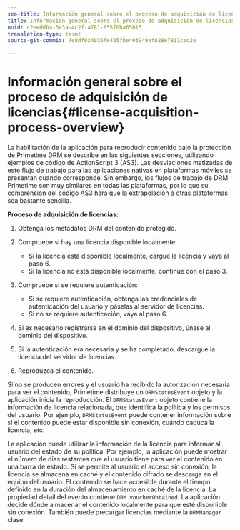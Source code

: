 ```yaml
---
seo-title: Información general sobre el proceso de adquisición de licencias
title: Información general sobre el proceso de adquisición de licencias
uuid: c2eedd0a-3e3a-4c2f-a781-855f0ba65b15
translation-type: tm+mt
source-git-commit: 7e8df034035fe465fbe403949ef828e7811ced2e

---
```



# Información general sobre el proceso de adquisición de licencias{#license-acquisition-process-overview}

La habilitación de la aplicación para reproducir contenido bajo la protección de Primetime DRM se describe en las siguientes secciones, utilizando ejemplos de código de ActionScript 3 (AS3). Las desviaciones matizadas de este flujo de trabajo para las aplicaciones nativas en plataformas móviles se presentan cuando corresponde. Sin embargo, los flujos de trabajo de DRM Primetime son muy similares en todas las plataformas, por lo que su comprensión del código AS3 hará que la extrapolación a otras plataformas sea bastante sencilla.

**Proceso de adquisición de licencias:**

1. Obtenga los metadatos DRM del contenido protegido.
1. Compruebe si hay una licencia disponible localmente:

   * Si la licencia está disponible localmente, cargue la licencia y vaya al paso 6.
   * Si la licencia no está disponible localmente, continúe con el paso 3.

1. Compruebe si se requiere autenticación:

   * Si se requiere autenticación, obtenga las credenciales de autenticación del usuario y páselas al servidor de licencias.
   * Si no se requiere autenticación, vaya al paso 6.

1. Si es necesario registrarse en el dominio del dispositivo, únase al dominio del dispositivo.
1. Si la autenticación era necesaria y se ha completado, descargue la licencia del servidor de licencias.
1. Reproduzca el contenido.

Si no se producen errores y el usuario ha recibido la autorización necesaria para ver el contenido, Primetime distribuye un `DRMStatusEvent` objeto y la aplicación inicia la reproducción. El `DRMStatusEvent` objeto contiene la información de licencia relacionada, que identifica la política y los permisos del usuario. Por ejemplo, `DRMStatusEvent` puede contener información sobre si el contenido puede estar disponible sin conexión, cuándo caduca la licencia, etc.

La aplicación puede utilizar la información de la licencia para informar al usuario del estado de su política. Por ejemplo, la aplicación puede mostrar el número de días restantes que el usuario tiene para ver el contenido en una barra de estado. Si se permite al usuario el acceso sin conexión, la licencia se almacena en caché y el contenido cifrado se descarga en el equipo del usuario. El contenido se hace accesible durante el tiempo definido en la duración del almacenamiento en caché de la licencia. La propiedad detail del evento contiene `DRM.voucherObtained`. La aplicación decide dónde almacenar el contenido localmente para que esté disponible sin conexión. También puede precargar licencias mediante la `DRMManager` clase.
